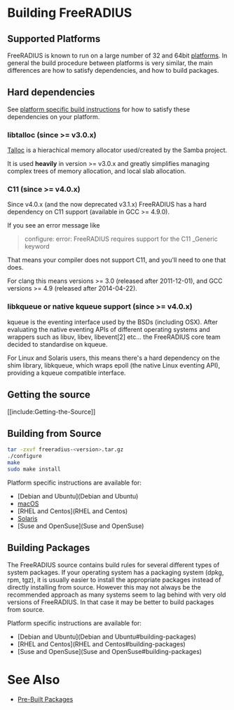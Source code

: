 # Building FreeRADIUS
## Supported Platforms

FreeRADIUS is known to run on a large number of 32 and 64bit [platforms](Platforms). In general the build procedure between platforms is very similar, the main differences are how to satisfy dependencies, and how to build packages.

## Hard dependencies

See [platform specific build instructions](#building-from-source) for how to satisfy these dependencies on your platform.

### libtalloc (since >= v3.0.x)

[Talloc](https://talloc.samba.org/talloc/doc/html/index.html) is a hierachical memory allocator used/created by the Samba project.

It is used **heavily** in version >= v3.0.x and greatly simplifies managing complex trees of memory allocation, and local slab allocation.

### C11 (since >= v4.0.x)

Since v4.0.x (and the now deprecated v3.1.x) FreeRADIUS has a hard dependency on C11 support (available in GCC >= 4.9.0).

If you see an error message like

> configure: error: FreeRADIUS requires support for the C11 _Generic keyword

That means your compiler does not support C11, and you'll need to one that does.

For clang this means versions >= 3.0 (released after 2011-12-01), and GCC versions >= 4.9 (released after 2014-04-22).

### libkqueue or native kqueue support (since >= v4.0.x)

kqueue is the eventing interface used by the BSDs (including OSX).  After evaluating the native eventing APIs of different operating systems and wrappers such as libuv, libev, libevent[2] etc... the FreeRADIUS core team decided to standardise on kqueue.

For Linux and Solaris users, this means there's a hard dependency on the shim library, libkqueue, which wraps epoll (the native Linux eventing API), providing a kqueue compatible interface.

## Getting the source

[[include:Getting-the-Source]]

## Building from Source

```bash
tar -zxvf freeradius-<version>.tar.gz	 
./configure	 
make	  
sudo make install	 
```

Platform specific instructions are available for:

- [Debian and Ubuntu](Debian and Ubuntu)
- [macOS](macOS)
- [RHEL and Centos](RHEL and Centos)
- [Solaris](Solaris)
- [Suse and OpenSuse](Suse and OpenSuse)

## Building Packages

The FreeRADIUS source contains build rules for several different types of system packages. If your operating system has a packaging system (dpkg, rpm, tgz), it is usually easier to install the appropriate packages instead of directly installing from source. However this may not always be the recommended approach as many systems seem to lag behind with very old versions of FreeRADIUS. In that case it may be better to build packages from source.

Platform specific instructions are available for:

- [Debian and Ubuntu](Debian and Ubuntu#building-packages)
- [RHEL and Centos](RHEL and Centos#building-packages)
- [Suse and OpenSuse](Suse and OpenSuse#building-packages)

# See Also
* [Pre-Built Packages](pre-built-packages)